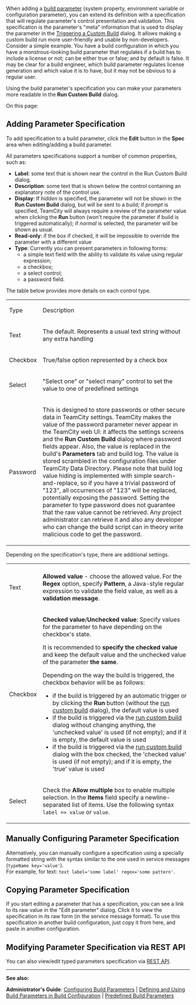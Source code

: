 [//]: # (title: Typed Parameters)
[//]: # (auxiliary-id: Typed Parameters)


When adding a [build parameter](configuring-build-parameters.md) (system property, environment variable or configuration parameter), you can extend its definition with a specification that will regulate parameter's control presentation and validation. This specification is the parameter's "meta" information that is used to display the parameter in the [Triggering a Custom Build](triggering-a-custom-build.md) dialog. It allows making a custom build run more user\-friendly and usable by non\-developers. Consider a simple example. You have a build configuration in which you have a monstrous\-looking build parameter that regulates if a build has to include a license or not; can be either true or false; and by default is false. It may be clear for a build engineer, which build parameter regulates license generation and which value it is to have, but it may not be obvious to a regular user.

Using the build parameter's specification you can make your parameters more readable in the __Run Custom Build__ dialog.


On this page:

<tag-list of="chapter" mode="tree" depth="4"/>


## Adding Parameter Specification

To add specification to a build parameter, click the __Edit__ button in the __Spec__ area when editing/adding a build parameter.

All parameters specifications support a number of common properties, such as:
* __Label__: some text that is shown near the control in the Run Custom Build dialog.
* __Description__: some text that is shown below the control containing an explanatory note of the control use.
* __Display__: If _hidden_ is specified, the parameter will not be shown in the __Run Custom Build__ dialog, but will be sent to a build; if _prompt_ is specified, TeamCity will always require a review of the parameter value when clicking the __Run__ button (won't require the parameter if build is triggered automatically); if _normal_ is selected, the parameter will be shown as usual.
* __Read\-only__: if the box if checked, it will be impossible to override the parameter with a different value  
* __Type__: Currently you can present parameters in following forms:
   * a simple text field with the ability to validate its value using regular expression;
   * a checkbox;
   * a select control;
   * a password field.

The table below provides more details on each control type.

<table><tr>

<td>

Type


</td>

<td>

Description


</td></tr><tr>

<td>

Text


</td>

<td>

The default. Represents a usual text string without any extra handling


</td></tr><tr>

<td>

Checkbox


</td>

<td>

True/false option represented by a check box


</td></tr><tr>

<td>

Select


</td>

<td>

"Select one" or "select many" control to set the value to one of predefined settings


</td></tr><tr>

<td>

Password


</td>

<td>

 This is designed to store passwords or other secure data in TeamCity settings. TeamCity makes the value of the password parameter never appear in the TeamCity web UI: it affects the settings screens and the __Run Custom Build__ dialog where password fields appear. Also, the value is replaced in the build's __Parameters__ tab and build log. The value is stored scrambled in the configuration files under TeamCity Data Directory. Please note that build log value hiding is implemented with simple search\-and\-replace, so if you have a trivial password of "123", all occurrences of "123" will be replaced, potentially exposing the password. Setting the parameter to type password does not guarantee that the raw value cannot be retrieved. Any project administrator can retrieve it and also any developer who can change the build script can in theory write malicious code to get the password.


</td></tr></table>

Depending on the specification's type, there are additional settings.

<table>

<tr><td></td><td></td></tr>

<tr>

<td>

Text


</td>

<td>

__Allowed value__ \- choose the allowed value. For the __Regex__ option, specify __Pattern__, a Java\-style regular expression to validate the field value, as well as a __validation message__.


</td></tr><tr>

<td>

Checkbox


</td>

<td>

__Checked value__/__Unchecked value__: Specify values for the parameter to have depending on the checkbox's state.

It is recommended to __specify the checked value__ and keep the default value and the unchecked value of the parameter __the same__.

Depending on the way the build is triggered, the checkbox behavior will be as follows:
* if the build is triggered by an automatic trigger or by clicking the __Run__ button (without the [run custom build](triggering-a-custom-build.md) dialog), the default value is used
* if the build is triggered via the [run custom build](triggering-a-custom-build.md) dialog without changing anything, the 'unchecked value' is used (if not empty); and if it is empty, the default value is used
* if the build is triggered via the [run custom build](triggering-a-custom-build.md) dialog with the box checked, the 'checked value' is used (if not empty); and if it is empty, the 'true' value is used


</td></tr><tr>

<td>

Select


</td>

<td>

Check the __Allow multiple__ box to enable multiple selection. In the __Items__ field specify a newline\-separated list of items. Use the following syntax `label => value` or `value`.


</td></tr></table>

## Manually Configuring Parameter Specification

Alternatively, you can manually configure a specification using a specially formatted string with the syntax similar to the one used in service messages (`typeName key='value'`).   
For example, for text: `text label='some label' regex='some pattern'`.

## Copying Parameter Specification

If you start editing a parameter that has a specification, you can see a link to its raw value in the "Edit parameter" dialog. Click it to view the specification in its raw form (in the service message format). To use this specification in another build configuration, just copy it from here, and paste in another configuration.

## Modifying Parameter Specification via REST API

You can also view/edit typed parameters specification via [REST API](rest-api.md#Typed+Parameters+Specification).

 __  __

__See also:__

__Administrator's Guide__: [Configuring Build Parameters](configuring-build-parameters.md) | [Defining and Using Build Parameters in Build Configuration](configuring-build-parameters.md) | [Predefined Build Parameters](predefined-build-parameters.md)
